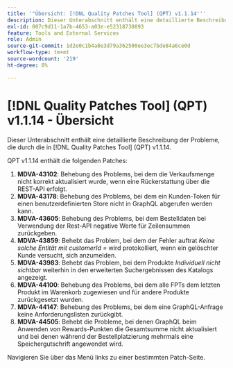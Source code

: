 ```yaml
---
title: '"Übersicht: [!DNL Quality Patches Tool] (QPT) v1.1.14'''
description: Dieser Unterabschnitt enthält eine detaillierte Beschreibung der Probleme, die durch die in [!DNL Quality Patches Tool] (QPT) v1.1.14.
exl-id: 007c9d11-1a7b-4653-a03e-e52318730893
feature: Tools and External Services
role: Admin
source-git-commit: 1d2e0c1b4a8e3d79a362500ee3ec7bde84a6ce0d
workflow-type: tm+mt
source-wordcount: '219'
ht-degree: 0%

---
```


# [!DNL Quality Patches Tool] (QPT) v1.1.14 - Übersicht

Dieser Unterabschnitt enthält eine detaillierte Beschreibung der Probleme, die durch die in [!DNL Quality Patches Tool] (QPT) v1.1.14.

QPT v1.1.14 enthält die folgenden Patches:

1. **MDVA-43102**: Behebung des Problems, bei dem die Verkaufsmenge nicht korrekt aktualisiert wurde, wenn eine Rückerstattung über die REST-API erfolgt.
1. **MDVA-43178**: Behebung des Problems, bei dem ein Kunden-Token für einen benutzerdefinierten Store nicht in GraphQL abgerufen werden kann.
1. **MDVA-43605**: Behebung des Problems, bei dem Bestelldaten bei Verwendung der Rest-API negative Werte für Zeilensummen zurückgeben.
1. **MDVA-43859**: Behebt das Problem, bei dem der Fehler auftrat *Keine solche Entität mit customerId =* wird protokolliert, wenn ein gelöschter Kunde versucht, sich anzumelden.
1. **MDVA-43983**: Behebt das Problem, bei dem Produkte *Individuell nicht sichtbar* weiterhin in den erweiterten Suchergebnissen des Katalogs angezeigt.
1. **MDVA-44100**: Behebung des Problems, bei dem alle FPTs dem letzten Produkt im Warenkorb zugewiesen und für andere Produkte zurückgesetzt wurden.
1. **MDVA-44147**: Behebung des Problems, bei dem eine GraphQL-Anfrage keine Anforderungslisten zurückgibt.
1. **MDVA-44505**: Behebt die Probleme, bei denen GraphQL beim Anwenden von Rewards-Punkten die Gesamtsumme nicht aktualisiert und bei denen während der Bestellplatzierung mehrmals eine Speichergutschrift angewendet wird.

Navigieren Sie über das Menü links zu einer bestimmten Patch-Seite.
